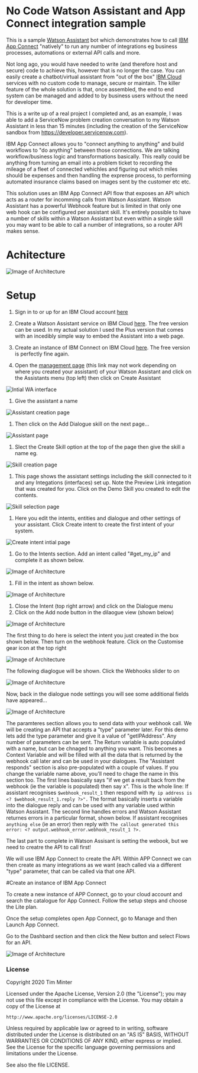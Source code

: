 # No Code Watson Assistant and App Connect integration sample

This is a sample [Watson Assistant](https://cloud.ibm.com/catalog/services/watson-assistant) bot which demonstrates how to call [IBM App Connect](https://cloud.ibm.com/catalog/services/app-connect) "natively" to run any number of integrations eg business processes, automations or external API calls and more. 

Not long ago, you would have needed to write (and therefore host and secure) code to achieve this, however that is no longer the case. You can easily create a chatbot/virtual assistant from "out of the box" [IBM Cloud](https://cloud.ibm.com) services with no custom code to manage, secure or maintain. The killer feature of the whole solution is that, once assembled, the end to end system can be managed and added to by business users without the need for developer time.

This is a write up of a real project I completed and, as an example, I was able to add a ServiceNow problem creation conversation to my Watson Assistant in less than 15 minutes (including the creation of the ServiceNow sandbox from https://developer.servicenow.com).

IBM App Connect allows you to "connect anything to anything" and build workflows to "do anything" between those connections. We are talking workflow/business logic and transformations basically. This really could be anything from turning an email into a problem ticket to recording the mileage of a fleet of connected vehichles and figuring out which miles should be expenses and then handling the exprense process, to performing automated insurance claims based on images sent by the customer etc etc.

This solution uses an IBM App Connect API flow that exposes an API which acts as a router for incomming calls from Watson Assistant. Watson Assistant has a powerful Webhook feature but is limited in that only one web hook can be configured per assistant skill. It's entirely possible to have a number of skills within a Watson Assistant but even within a single skill you may want to be able to call a number of integrations, so a router API makes sense. 

# Achitecture

![Image of Architecture](/images/Architecture.png)

# Setup

1. Sign in to or up for an IBM Cloud account [here](https://cloud.ibm.com)

1. Create a Watson Assistant service on IBM Cloud [here](https://cloud.ibm.com/catalog/services/watson-assistant).
The free version can be used. In my actual solution I used the Plus version that comes with an incedibly simple way to embed the Assistant into a web page.

1. Create an instance of IBM Connect on IBM Cloud [here](https://cloud.ibm.com/catalog/services/app-connect).
The free version is perfectly fine again.

1. Open the [management page](https://us-south.assistant.watson.cloud.ibm.com) (this link may not work depending on where you created your assistant) of your Watson Assistant and click on the Assistants menu (top left) then click on Create Assistant

![Intial WA interface](/images/initalcreateassistant.png)

1. Give the assistant a name

![Assistant creation page](/images/createassistantdetails.png)

1. Then click on the Add Dialogue skill on the next page...

![Assistant page](/images/createassistant.png)

1. Slect the Create Skill option at the top of the page then give the skill a name eg.

![Skill creation page](/images/createskill.png)

1. This page shows the assistant settings including the skill connected to it and any Integations (interfaces) set up. Note the Preview Link integation that was created for you. Click on the Demo Skill you created to edit the contents.

![Skill selection page](/images/editskill.png)

1. Here you edit the intents, entities and dialogue and other settings of your assistant. Click Create intent to create the first intent of your system.

![Create intent intial page](/images/createintentsplash.png)

1. Go to the Intents section. Add an intent called "#get_my_ip" and complete it as shown below.

![Image of Architecture](/images/createintent.png)

1. Fill in the intent as shown below.

![Image of Architecture](/images/defineintent.png)

1. Close the Intent (top right arrow) and click on the Dialogue menu
1. Click on the Add node button in the dilaogue view (shown below)

![Image of Architecture](/images/initialdialogue.png)

The first thing to do here is select the intent you just created in the box shown below.
Then turn on the webhook feature. Click on the Customise gear icon at the top right

![Image of Architecture](/images/initialdialoguesettings.png)

The following diaglogue will be shown.
Click the Webhooks slider to on 

![Image of Architecture](/images/turnonwebhooks.png)

Now, back in the dialogue node settings you will see some additional fields have appeared...

![Image of Architecture](/images/webhookdialoguesettings.png)

The paramteres section allows you to send data with your webhook call. We will be creating an API that accepts a "type" parameter later. For this demo lets add the type parameter and give it a value of "getIPAddress". Any number of parameters can be sent.
The Return variable is auto populated with a name, but can be chnaged to anything you want. This becomes a Context Variable and will be filled with all the data that is returned by the webhook call later and can be used in your dialogues.
The "Assistant responds" section is also pre-populated with a couple of values. If you change the variable name above, you'll need to chage the name in this section too.
The first lines basically says "if we get a result back from the webhook (ie the variable is populated) then say x".
    This is the whole line: If assistant recognises `$webhook_result_1` then respond with `My ip address is <? $webhook_result_1.reply ?>".`
    The <? ?> format basically inserts a variable into the dialogue reply and can be used with any variable used within Watson Assistant. 
The second line handles errors and Watson Assistant returnes errors in a particular format, shown below.
    If assistant recognises `anything else` (ie an error) then reply with `The callout generated this error: <? output.webhook_error.webhook_result_1 ?>.`
    
The last part to complete in Watson Assisant is setting the webook, but we need to creatre the API to call first!

We will use IBM App Connect to create the API. Within APP Connect we can then create as many integrations as we want (each called via a different "type" parameter, that can be called via that one API.

#Create an instance of IBM App Connect

To create a new instance of APP Connect, go to your cloud account and search the catalogue for App Connect. Follow the setup steps and choose the Lite plan.

Once the setup completes open App Connect, go to Manage and then Launch App Connect.

Go to the Dashbard section and then click the New button and select Flows for an API.

![Image of Architecture](/images/apicreation.png)


### License

Copyright 2020 Tim Minter

Licensed under the Apache License, Version 2.0 (the "License");
you may not use this file except in compliance with the License.
You may obtain a copy of the License at

    http://www.apache.org/licenses/LICENSE-2.0

Unless required by applicable law or agreed to in writing, software
distributed under the License is distributed on an "AS IS" BASIS,
WITHOUT WARRANTIES OR CONDITIONS OF ANY KIND, either express or implied.
See the License for the specific language governing permissions and
limitations under the License.

See also the file LICENSE.
